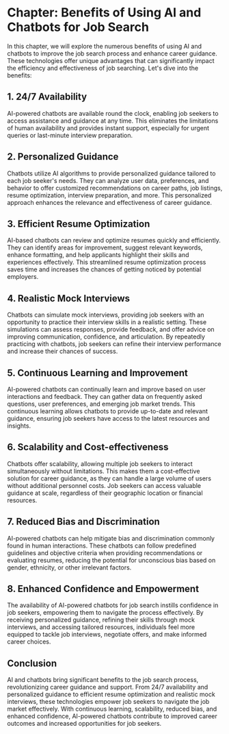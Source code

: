 Chapter: Benefits of Using AI and Chatbots for Job Search
=========================================================

In this chapter, we will explore the numerous benefits of using AI and chatbots to improve the job search process and enhance career guidance. These technologies offer unique advantages that can significantly impact the efficiency and effectiveness of job searching. Let's dive into the benefits:

**1. 24/7 Availability**
------------------------

AI-powered chatbots are available round the clock, enabling job seekers to access assistance and guidance at any time. This eliminates the limitations of human availability and provides instant support, especially for urgent queries or last-minute interview preparation.

**2. Personalized Guidance**
----------------------------

Chatbots utilize AI algorithms to provide personalized guidance tailored to each job seeker's needs. They can analyze user data, preferences, and behavior to offer customized recommendations on career paths, job listings, resume optimization, interview preparation, and more. This personalized approach enhances the relevance and effectiveness of career guidance.

**3. Efficient Resume Optimization**
------------------------------------

AI-based chatbots can review and optimize resumes quickly and efficiently. They can identify areas for improvement, suggest relevant keywords, enhance formatting, and help applicants highlight their skills and experiences effectively. This streamlined resume optimization process saves time and increases the chances of getting noticed by potential employers.

**4. Realistic Mock Interviews**
--------------------------------

Chatbots can simulate mock interviews, providing job seekers with an opportunity to practice their interview skills in a realistic setting. These simulations can assess responses, provide feedback, and offer advice on improving communication, confidence, and articulation. By repeatedly practicing with chatbots, job seekers can refine their interview performance and increase their chances of success.

**5. Continuous Learning and Improvement**
------------------------------------------

AI-powered chatbots can continually learn and improve based on user interactions and feedback. They can gather data on frequently asked questions, user preferences, and emerging job market trends. This continuous learning allows chatbots to provide up-to-date and relevant guidance, ensuring job seekers have access to the latest resources and insights.

**6. Scalability and Cost-effectiveness**
-----------------------------------------

Chatbots offer scalability, allowing multiple job seekers to interact simultaneously without limitations. This makes them a cost-effective solution for career guidance, as they can handle a large volume of users without additional personnel costs. Job seekers can access valuable guidance at scale, regardless of their geographic location or financial resources.

**7. Reduced Bias and Discrimination**
--------------------------------------

AI-powered chatbots can help mitigate bias and discrimination commonly found in human interactions. These chatbots can follow predefined guidelines and objective criteria when providing recommendations or evaluating resumes, reducing the potential for unconscious bias based on gender, ethnicity, or other irrelevant factors.

**8. Enhanced Confidence and Empowerment**
------------------------------------------

The availability of AI-powered chatbots for job search instills confidence in job seekers, empowering them to navigate the process effectively. By receiving personalized guidance, refining their skills through mock interviews, and accessing tailored resources, individuals feel more equipped to tackle job interviews, negotiate offers, and make informed career choices.

**Conclusion**
--------------

AI and chatbots bring significant benefits to the job search process, revolutionizing career guidance and support. From 24/7 availability and personalized guidance to efficient resume optimization and realistic mock interviews, these technologies empower job seekers to navigate the job market effectively. With continuous learning, scalability, reduced bias, and enhanced confidence, AI-powered chatbots contribute to improved career outcomes and increased opportunities for job seekers.
